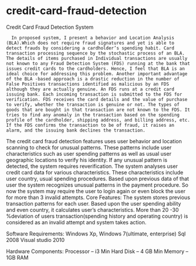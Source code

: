 # credit-card-fraud-detection
Credit Card Fraud Detection System

      In proposed system, I present a behavior and Location Analysis (BLA).Which does not require fraud signatures and yet is able to detect frauds by considering a cardholder’s spending habit. Card transaction processing sequence by the stochastic process of an BLA. The details of items purchased in Individual transactions are usually not known to any Fraud Detection System (FDS) running at the bank that issues credit cards to the cardholders. Hence, I feel that BLA is an ideal choice for addressing this problem. Another important advantage of the BLA -based approach is a drastic reduction in the number of False Positives transactions identified as malicious by an FDS although they are actually genuine. An FDS runs at a credit card issuing bank. Each incoming transaction is submitted to the FDS for verification. FDS receives the card details and the value of purchase to verify, whether the transaction is genuine or not. The types of goods that are bought in that transaction are not known to the FDS. It tries to find any anomaly in the transaction based on the spending profile of the cardholder, shipping address, and billing address, etc. If the FDS confirms the transaction to be of fraud, it raises an alarm, and the issuing bank declines the transaction.
The credit card fraud detection features uses user behavior and location scanning to check for unusual patterns. These patterns include user characteristics such as user spending patterns as well as usual user geographic locations to verify his identity. If any unusual pattern is detected, the system requires reverification. 
The system analyses user credit card data for various characteristics. These characteristics include user country, usual spending procedures. Based upon previous data of that user the system recognizes unusual patterns in the payment procedure. So now the system may require the user to login again or even block the user for more than 3 invalid attempts.
Core Features:
The system stores previous transaction patterns for each user.
Based upon the user spending ability and even country, it calculates user’s characteristics.
More than 20 -30 %deviation of users transaction(spending history and operating country) is considered as an invalid attempt and system takes action.

Software Requirements:
Windows Xp, Windows 7(ultimate, enterprise) 
Sql 2008
Visual studio 2010

Hardware Components:
Processor – i3
Min Hard Disk – 4 GB
Min Memory – 1GB RAM


